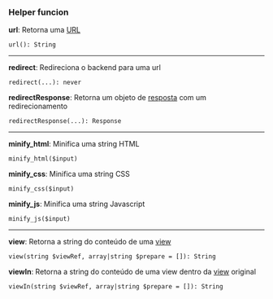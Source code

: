 ### Helper funcion

**url**: Retorna uma [URL](https://github.com/elegancephp/http/tree/main/.doc/url.md)

    url(): String

---

**redirect**: Redireciona o backend para uma url

    redirect(...): never

**redirectResponse**: Retorna um objeto de [resposta](https://github.com/elegancephp/http/tree/main/.doc/response.md) com um redirecionamento

    redirectResponse(...): Response

---

**minify_html**: Minifica uma string HTML

    minify_html($input)
    
**minify_css**: Minifica uma string CSS

    minify_css($input)
    
**minify_js**: Minifica uma string Javascript

    minify_js($input)

---

**view**: Retorna a string do conteúdo de uma [view](https://github.com/elegancephp/http/tree/main/.doc/view.md)

    view(string $viewRef, array|string $prepare = []): String

**viewIn**: Retorna a string do conteúdo de uma view dentro da [view](https://github.com/elegancephp/http/tree/main/.doc/view.md) original

    viewIn(string $viewRef, array|string $prepare = []): String